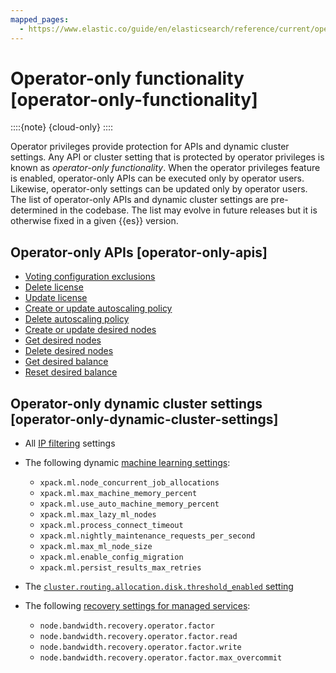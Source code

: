 ```yaml
---
mapped_pages:
  - https://www.elastic.co/guide/en/elasticsearch/reference/current/operator-only-functionality.html
---
```


# Operator-only functionality [operator-only-functionality]

::::{note} 
{cloud-only}
::::


Operator privileges provide protection for APIs and dynamic cluster settings. Any API or cluster setting that is protected by operator privileges is known as *operator-only functionality*. When the operator privileges feature is enabled, operator-only APIs can be executed only by operator users. Likewise, operator-only settings can be updated only by operator users. The list of operator-only APIs and dynamic cluster settings are pre-determined in the codebase. The list may evolve in future releases but it is otherwise fixed in a given {{es}} version.

## Operator-only APIs [operator-only-apis]

* [Voting configuration exclusions](https://www.elastic.co/docs/api/doc/elasticsearch/operation/operation-cluster-post-voting-config-exclusions)
* [Delete license](https://www.elastic.co/docs/api/doc/elasticsearch/operation/operation-license-delete)
* [Update license](https://www.elastic.co/docs/api/doc/elasticsearch/operation/operation-license-post)
* [Create or update autoscaling policy](https://www.elastic.co/docs/api/doc/elasticsearch/operation/operation-autoscaling-put-autoscaling-policy)
* [Delete autoscaling policy](https://www.elastic.co/docs/api/doc/elasticsearch/operation/operation-autoscaling-delete-autoscaling-policy)
* [Create or update desired nodes](https://www.elastic.co/docs/api/doc/elasticsearch/group/endpoint-cluster)
* [Get desired nodes](https://www.elastic.co/docs/api/doc/elasticsearch/group/endpoint-cluster)
* [Delete desired nodes](https://www.elastic.co/docs/api/doc/elasticsearch/group/endpoint-cluster)
* [Get desired balance](https://www.elastic.co/docs/api/doc/elasticsearch/group/endpoint-cluster)
* [Reset desired balance](https://www.elastic.co/docs/api/doc/elasticsearch/group/endpoint-cluster)


## Operator-only dynamic cluster settings [operator-only-dynamic-cluster-settings]

* All [IP filtering](../../security/ip-traffic-filtering.md) settings
* The following dynamic [machine learning settings](https://www.elastic.co/guide/en/elasticsearch/reference/current/ml-settings.html):

    * `xpack.ml.node_concurrent_job_allocations`
    * `xpack.ml.max_machine_memory_percent`
    * `xpack.ml.use_auto_machine_memory_percent`
    * `xpack.ml.max_lazy_ml_nodes`
    * `xpack.ml.process_connect_timeout`
    * `xpack.ml.nightly_maintenance_requests_per_second`
    * `xpack.ml.max_ml_node_size`
    * `xpack.ml.enable_config_migration`
    * `xpack.ml.persist_results_max_retries`

* The [`cluster.routing.allocation.disk.threshold_enabled` setting](https://www.elastic.co/guide/en/elasticsearch/reference/current/modules-cluster.html#cluster-routing-disk-threshold)
* The following [recovery settings for managed services](https://www.elastic.co/guide/en/elasticsearch/reference/current/recovery.html#recovery-settings-for-managed-services):

    * `node.bandwidth.recovery.operator.factor`
    * `node.bandwidth.recovery.operator.factor.read`
    * `node.bandwidth.recovery.operator.factor.write`
    * `node.bandwidth.recovery.operator.factor.max_overcommit`



